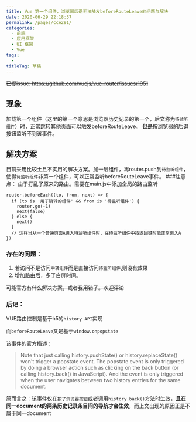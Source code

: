 ```yaml
---
title: Vue 第一个组件，浏览器后退无法触发beforeRouteLeave的问题与解决
date: 2020-06-29 22:18:37
permalink: /pages/cce291/
categories: 
  - 前端
  - 应用框架
  - UI 框架
  - Vue
tags: 
  - 
titleTag: 草稿
---
```

~~已提issue: https://github.com/vuejs/vue-router/issues/1951~~

## 现象

加载第一个组件（这里的第一个意思是浏览器历史记录的第一个，后文称为`待监听组件`）时，正常跳转其他页面可以触发beforeRouteLeave。
**但是**按浏览器的后退按钮监听不到该事件。

## 解决方案
目前采用比较土且不实用的解决方案。加一层组件，再router.push到`待监听组件`，使得`待监听组件`非第一个组件，可以正常监听beforeRouteLeave事件。
###注意点：
由于打乱了原来的路由。需要在main.js中添加全局的路由监听

    router.beforeEach((to, from, next) => {
      if (to is '用于跳转的组件' && from is '待监听组件') {
        router.go(-1) 
        next(false)
      } else {
        next()
      }
      // 这样当从一个普通页面A进入待监听组件时，在待监听组件中按返回键时能正常进入A
    })

### 存在的问题：
1. 若访问不是访问`中转组件`而是直接访问`待监听组件`,则没有效果
2. 增加路由后，多了白屏时间。

~~可能官方有什么解决方案，或者我用错了。欢迎评论~~

### 后记：

VUE路由控制是基于h5的`history API`实现

而`beforeRouteLeave`又是基于`window.onpopstate`

该事件的官方描述：

>Note that just calling history.pushState() or history.replaceState() won't trigger a popstate event. The popstate event is only triggered by doing a browser action such as clicking on the back button (or calling history.back() in JavaScript). And the event is only triggered when the user navigates between two history entries for the same document.

简而言之：该事件仅在`按了浏览器按钮`或者调用`history.back()`方法时生效，**且在同一document的两条历史记录条目间的导航才会生效**，而上文出现的原因正是不属于同一document
